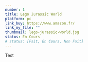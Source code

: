 ```yaml
---
number: 1
title: Lego Jurassic World
platform: pc
link_buy: https://www.amazon.fr/
link_my_file: ""
thumbnail: lego-jurassic-world.jpg
status: En Cours
# status: [Fait, En Cours, Non Fait]
---
```


Test

